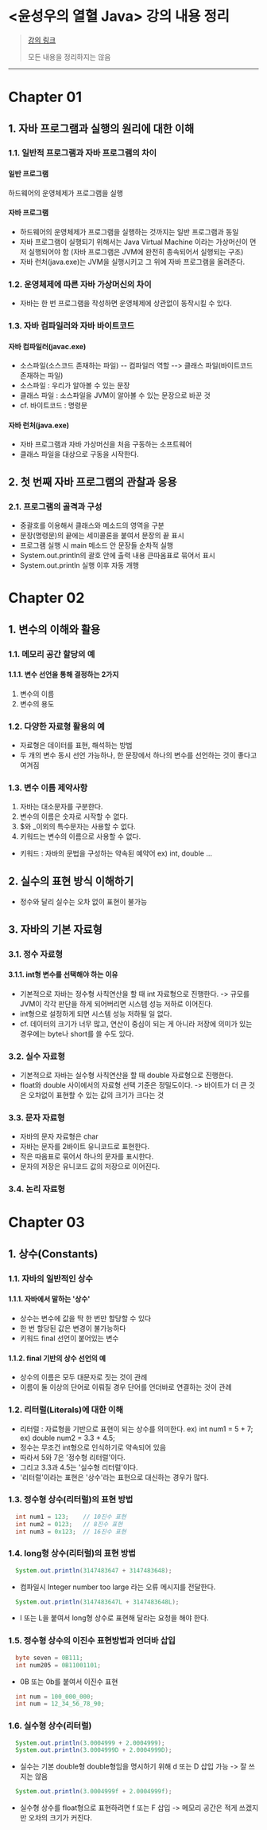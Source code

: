 # <윤성우의 열혈 Java> 강의 내용 정리
>[강의 링크](https://cafe.naver.com/cstudyjava/135782?boardType=L)
>
>모든 내용을 정리하지는 않음

---

# Chapter 01

## 1. 자바 프로그램과 실행의 원리에 대한 이해

### 1.1. 일반적 프로그램과 자바 프로그램의 차이

#### 일반 프로그램
하드웨어의 운영체제가 프로그램을 실행

#### 자바 프로그램
- 하드웨어의 운영체제가 프로그램을 실행하는 것까지는 일반 프로그램과 동일
- 자바 프로그램이 실행되기 위해서는 Java Virtual Machine 이라는 가상머신이 먼저 실행되어야 함
  (자바 프로그램은 JVM에 완전히 종속되어서 실행되는 구조)
- 자바 런처(java.exe)는 JVM을 실행시키고 그 위에 자바 프로그램을 올려준다.

### 1.2. 운영체제에 따른 자바 가상머신의 차이
- 자바는 한 번 프로그램을 작성하면 운영체제에 상관없이 동작시킬 수 있다.

### 1.3. 자바 컴파일러와 자바 바이트코드

#### 자바 컴파일러(javac.exe)
- 소스파일(소스코드 존재하는 파일) -- 컴파일러 역할 --> 클래스 파일(바이트코드 존재하는 파일)
- 소스파일 : 우리가 알아볼 수 있는 문장
- 클래스 파일 : 소스파일을 JVM이 알아볼 수 있는 문장으로 바꾼 것
- cf. 바이트코드 : 명령문

#### 자바 런처(java.exe)
- 자바 프로그램과 자바 가상머신을 처음 구동하는 소프트웨어
- 클래스 파일을 대상으로 구동을 시작한다.

## 2. 첫 번째 자바 프로그램의 관찰과 응용

### 2.1. 프로그램의 골격과 구성

- 중괄호를 이용해서 클래스와 메소드의 영역을 구분
- 문장(명령문)의 끝에는 세미콜론을 붙여서 문장의 끝 표시
- 프로그램 실행 시 main 메소드 안 문장들 순차적 실행
- System.out.println의 괄호 안에 출력 내용 큰따옴표로 묶어서 표시
- System.out.println 실행 이후 자동 개행


# Chapter 02

## 1. 변수의 이해와 활용

### 1.1. 메모리 공간 할당의 예

#### 1.1.1. 변수 선언을 통해 결정하는 2가지
1) 변수의 이름
2) 변수의 용도

### 1.2. 다양한 자료형 활용의 예
- 자료형은 데이터를 표현, 해석하는 방법
- 두 개의 변수 동시 선언 가능하나, 한 문장에서 하나의 변수를 선언하는 것이 좋다고 여겨짐

### 1.3. 변수 이름 제약사항
1) 자바는 대소문자를 구분한다.
2) 변수의 이름은 숫자로 시작할 수 없다.
3) $와 _이외의 특수문자는 사용할 수 없다.
4) 키워드는 변수의 이름으로 사용할 수 없다.
- 키워드 : 자바의 문법을 구성하는 약속된 예약어
   ex) int, double ...

## 2. 실수의 표현 방식 이해하기
- 정수와 달리 실수는 오차 없이 표현이 불가능

## 3. 자바의 기본 자료형

### 3.1. 정수 자료형

#### 3.1.1. int형 변수를 선택해야 하는 이유
- 기본적으로 자바는 정수형 사칙연산을 할 때 int 자료형으로 진행한다.
-> 규모를 JVM이 각각 판단을 하게 되어버리면 시스템 성능 저하로 이어진다.
- int형으로 설정하게 되면 시스템 성능 저하될 일 없다.
- cf. 데이터의 크기가 너무 많고, 연산이 중심이 되는 게 아니라 저장에 의미가 있는 경우에는 byte나 short를 쓸 수도 있다.

### 3.2. 실수 자료형
- 기본적으로 자바는 실수형 사칙연산을 할 때 double 자료형으로 진행한다.
- float와 double 사이에서의 자료형 선택 기준은 정밀도이다.
-> 바이트가 더 큰 것은 오차없이 표현할 수 있는 값의 크기가 크다는 것

### 3.3. 문자 자료형
- 자바의 문자 자료형은 char
- 자바는 문자를 2바이트 유니코드로 표현한다.
- 작은 따옴표로 묶어서 하나의 문자를 표시한다.
- 문자의 저장은 유니코드 값의 저장으로 이어진다.

### 3.4. 논리 자료형

# Chapter 03

## 1. 상수(Constants)

### 1.1. 자바의 일반적인 상수

#### 1.1.1. 자바에서 말하는 '상수'
- 상수는 변수에 값을 딱 한 번만 할당할 수 있다
- 한 번 할당된 값은 변경이 불가능하다
- 키워드 final 선언이 붙어있는 변수

#### 1.1.2. final 기반의 상수 선언의 예
- 상수의 이름은 모두 대문자로 짓는 것이 관례
- 이름이 둘 이상의 단어로 이뤄질 경우 단어를 언더바로 연결하는 것이 관례

### 1.2. 리터럴(Literals)에 대한 이해
- 리터럴 : 자료형을 기반으로 표현이 되는 상수를 의미한다.
ex) int num1 = 5 + 7;
ex) double num2 = 3.3 + 4.5;
- 정수는 무조건 int형으로 인식하기로 약속되어 있음
- 따라서 5와 7은 '정수형 리터럴'이다.
- 그리고 3.3과 4.5는 '실수형 리터럴'이다.
- '리터럴'이라는 표현은 '상수'라는 표현으로 대신하는 경우가 많다.

### 1.3. 정수형 상수(리터럴)의 표현 방법
~~~java
  int num1 = 123;    // 10진수 표현
  int num2 = 0123;   // 8진수 표현
  int num3 = 0x123;  // 16진수 표현
~~~

### 1.4. long형 상수(리터럴)의 표현 방법
~~~java
  System.out.println(3147483647 + 3147483648);
~~~
- 컴파일시 Integer number too large 라는 오류 메시지를 전달한다.
~~~java
  System.out.println(3147483647L + 3147483648L);
~~~
- l 또는 L을 붙여서 long형 상수로 표현해 달라는 요청을 해야 한다.

### 1.5. 정수형 상수의 이진수 표현방법과 언더바 삽입
~~~java
  byte seven = 0B111;
  int num205 = 0B11001101;
~~~
- 0B 또는 0b를 붙여서 이진수 표현
~~~java
  int num = 100_000_000;
  int num = 12_34_56_78_90;
~~~

### 1.6. 실수형 상수(리터럴)
~~~java
  System.out.println(3.0004999 + 2.0004999);
  System.out.println(3.0004999D + 2.0004999D);
~~~
- 실수는 기본 double형 double형임을 명시하기 위해 d 또는 D 삽입
가능
-> 잘 쓰지는 않음
~~~java
  System.out.println(3.0004999f + 2.0004999f);
~~~
- 실수형 상수를 float형으로 표현하려면 f 또는 F 삽입
-> 메모리 공간은 적게 쓰겠지만 오차의 크기가 커진다.






